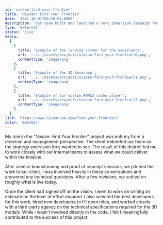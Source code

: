 ```yaml
---
id: 'nissan-find-your-frontier'
title: 'Nissan: Find Your Frontier'
date: '2021-10-01T00:00:00.000Z'
description: 'Our team built and launched a very immersive campaign for our Nissan client. The project also leaped forward for my career as a Technology Director.'
type: 'External'
status: 'Live'
media:
  [
    {
      title: 'Example of the landing screen for the experience',
      url: '../../assets/projects/nissan-find-your-frontier/0.png',
      contentType: 'image/png'
    },
    {
      title: 'Example of the 3D Basecamp',
      url: '../../assets/projects/nissan-find-your-frontier/1.png',
      contentType: 'image/png'
    },
    {
      title: 'Example of our custom HTML5 video player',
      url: '../../assets/projects/nissan-find-your-frontier/2.png',
      contentType: 'image/png'
    }
  ]
link: 'https://www.nissanusa.com/find-your-frontier/'
color: '#e2381c'
---
```


My role in the "Nissan: Find Your Frontier" project was entirely from a direction and management perspective. The client debriefed our team on the strategy and vision they wanted to see. The result of this debrief led me to work closely with our internal teams to assess what we could deliver within the timeline.

After several brainstorming and proof of concept sessions, we pitched the work to our client. I was involved heavily in these conversations and answered any technical questions. After a few revisions, we settled on roughly what is live today.

Once the client had signed off on the vision, I went to work on writing an estimate on the level of effort required. I also selected the best developers for this work, hired new developers to fill open roles, and worked closely with a third-party agency on the technical specifications required for the 3D models. While I wasn't involved directly in the code, I felt I meaningfully contributed to the success of this project.
